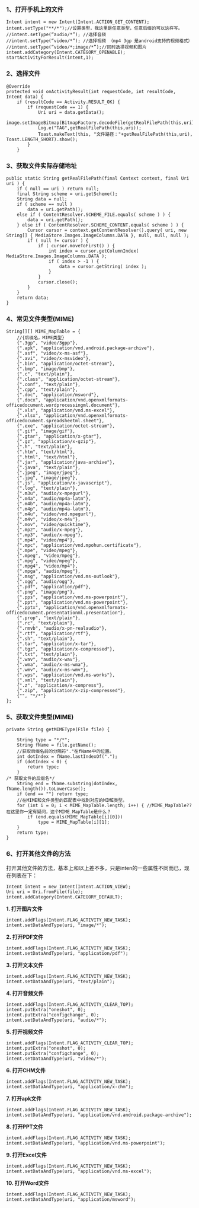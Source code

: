 ### 1、打开手机上的文件

	Intent intent = new Intent(Intent.ACTION_GET_CONTENT);
	intent.setType("**/*");//设置类型，我这里是任意类型，任意后缀的可以这样写。
	//intent.setType(“audio/*”); //选择音频
	//intent.setType(“video/*”); //选择视频 （mp4 3gp 是android支持的视频格式）
	//intent.setType(“video/*;image/*”);//同时选择视频和图片
	intent.addCategory(Intent.CATEGORY_OPENABLE);
	startActivityForResult(intent,1);

### 2、选择文件

	@Override
	protected void onActivityResult(int requestCode, int resultCode, Intent data) {
		if (resultCode == Activity.RESULT_OK) {
			if (requestCode == 1) {
				Uri uri = data.getData();
				image.setImageBitmap(BitmapFactory.decodeFile(getRealFilePath(this,uri)));
				Log.e("TAG",getRealFilePath(this,uri));
				Toast.makeText(this, "文件路径："+getRealFilePath(this,uri), Toast.LENGTH_SHORT).show();
			}
		}

### 3、获取文件实际存储地址

	public static String getRealFilePath(final Context context, final Uri uri ) {
		if ( null == uri ) return null;
		final String scheme = uri.getScheme();
		String data = null;
		if ( scheme == null )
			data = uri.getPath();
		else if ( ContentResolver.SCHEME_FILE.equals( scheme ) ) {
			data = uri.getPath();
		} else if ( ContentResolver.SCHEME_CONTENT.equals( scheme ) ) {
			Cursor cursor = context.getContentResolver().query( uri, new String[] { MediaStore.Images.ImageColumns.DATA }, null, null, null );
			if ( null != cursor ) {
				if ( cursor.moveToFirst() ) {
					int index = cursor.getColumnIndex( MediaStore.Images.ImageColumns.DATA );
					if ( index > -1 ) {
						data = cursor.getString( index );
					}
				}
				cursor.close();
			}
		}
		return data;
	}

### 4、常见文件类型(MIME)

	String[][] MIME_MapTable = {
		//{后缀名，MIME类型}
		{".3gp", "video/3gpp"},
		{".apk", "application/vnd.android.package-archive"},
		{".asf", "video/x-ms-asf"},
		{".avi", "video/x-msvideo"},
		{".bin", "application/octet-stream"},
		{".bmp", "image/bmp"},
		{".c", "text/plain"},
		{".class", "application/octet-stream"},
		{".conf", "text/plain"},
		{".cpp", "text/plain"},
		{".doc", "application/msword"},
		{".docx", "application/vnd.openxmlformats-officedocument.wordprocessingml.document"},
		{".xls", "application/vnd.ms-excel"},
		{".xlsx", "application/vnd.openxmlformats-officedocument.spreadsheetml.sheet"},
		{".exe", "application/octet-stream"},
		{".gif", "image/gif"},
		{".gtar", "application/x-gtar"},
		{".gz", "application/x-gzip"},
		{".h", "text/plain"},
		{".htm", "text/html"},
		{".html", "text/html"},
		{".jar", "application/java-archive"},
		{".java", "text/plain"},
		{".jpeg", "image/jpeg"},
		{".jpg", "image/jpeg"},
		{".js", "application/x-javascript"},
		{".log", "text/plain"},
		{".m3u", "audio/x-mpegurl"},
		{".m4a", "audio/mp4a-latm"},
		{".m4b", "audio/mp4a-latm"},
		{".m4p", "audio/mp4a-latm"},
		{".m4u", "video/vnd.mpegurl"},
		{".m4v", "video/x-m4v"},
		{".mov", "video/quicktime"},
		{".mp2", "audio/x-mpeg"},
		{".mp3", "audio/x-mpeg"},
		{".mp4", "video/mp4"},
		{".mpc", "application/vnd.mpohun.certificate"},
		{".mpe", "video/mpeg"},
		{".mpeg", "video/mpeg"},
		{".mpg", "video/mpeg"},
		{".mpg4", "video/mp4"},
		{".mpga", "audio/mpeg"},
		{".msg", "application/vnd.ms-outlook"},
		{".ogg", "audio/ogg"},
		{".pdf", "application/pdf"},
		{".png", "image/png"},
		{".pps", "application/vnd.ms-powerpoint"},
		{".ppt", "application/vnd.ms-powerpoint"},
		{".pptx", "application/vnd.openxmlformats-officedocument.presentationml.presentation"},
		{".prop", "text/plain"},
		{".rc", "text/plain"},
		{".rmvb", "audio/x-pn-realaudio"},
		{".rtf", "application/rtf"},
		{".sh", "text/plain"},
		{".tar", "application/x-tar"},
		{".tgz", "application/x-compressed"},
		{".txt", "text/plain"},
		{".wav", "audio/x-wav"},
		{".wma", "audio/x-ms-wma"},
		{".wmv", "audio/x-ms-wmv"},
		{".wps", "application/vnd.ms-works"},
		{".xml", "text/plain"},
		{".z", "application/x-compress"},
		{".zip", "application/x-zip-compressed"},
		{"", "*/*"}
	};
### 5、获取文件类型(MIME)
	private String getMIMEType(File file) {

		String type = "*/*";
		String fName = file.getName();
		//获取后缀名前的分隔符"."在fName中的位置。
		int dotIndex = fName.lastIndexOf(".");
		if (dotIndex < 0) {
			return type;
		}
	/* 获取文件的后缀名*/
		String end = fName.substring(dotIndex, fName.length()).toLowerCase();
		if (end == "") return type;
		//在MIME和文件类型的匹配表中找到对应的MIME类型。
		for (int i = 0; i < MIME_MapTable.length; i++) { //MIME_MapTable??在这里你一定有疑问，这个MIME_MapTable是什么？
			if (end.equals(MIME_MapTable[i][0]))
				type = MIME_MapTable[i][1];
		}
		return type;
	}

### 6、打开其他文件的方法

打开其他文件的方法，基本上和以上差不多，只是inten的一些属性不同而已，现在列表在下：

	Intent intent = new Intent(Intent.ACTION_VIEW);
	Uri uri = Uri.fromFile(file);
	intent.addCategory(Intent.CATEGORY_DEFAULT);
**1. 打开图片文件**

	intent.addFlags(Intent.FLAG_ACTIVITY_NEW_TASK);
	intent.setDataAndType(uri, "image/*");
**2. 打开PDF文件**
		
	intent.addFlags(Intent.FLAG_ACTIVITY_NEW_TASK);
	intent.setDataAndType(uri, "application/pdf");
**3. 打开文本文件**

	intent.addFlags(Intent.FLAG_ACTIVITY_NEW_TASK);
	intent.setDataAndType(uri, "text/plain");
**4. 打开音频文件**

	intent.addFlags(Intent.FLAG_ACTIVITY_CLEAR_TOP);
	intent.putExtra("oneshot", 0);
	intent.putExtra("configchange", 0);
	intent.setDataAndType(uri, "audio/*");
**5. 打开视频文件**

	intent.addFlags(Intent.FLAG_ACTIVITY_CLEAR_TOP);
	intent.putExtra("oneshot", 0);
	intent.putExtra("configchange", 0);
	intent.setDataAndType(uri, "video/*");
**6. 打开CHM文件**

	intent.addFlags(Intent.FLAG_ACTIVITY_NEW_TASK);
	intent.setDataAndType(uri, "application/x-chm");

**7. 打开apk文件**

	intent.addFlags(Intent.FLAG_ACTIVITY_NEW_TASK);
	intent.setDataAndType(uri, "application/vnd.android.package-archive");

**8. 打开PPT文件**

	intent.addFlags(Intent.FLAG_ACTIVITY_NEW_TASK);
	intent.setDataAndType(uri, "application/vnd.ms-powerpoint");

**9. 打开Excel文件**
	
	intent.addFlags(Intent.FLAG_ACTIVITY_NEW_TASK);
	intent.setDataAndType(uri, "application/vnd.ms-excel");

**10. 打开Word文件**
	
	intent.addFlags(Intent.FLAG_ACTIVITY_NEW_TASK);
	intent.setDataAndType(uri, "application/msword");





	




